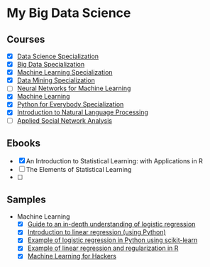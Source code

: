 # My Big Data Science

## Courses
- [x] [Data Science Specialization](https://www.coursera.org/specializations/jhu-data-science)
- [x] [Big Data Specialization](https://www.coursera.org/specializations/big-data)
- [x] [Machine Learning Specialization](https://www.coursera.org/specializations/machine-learning)
- [x] [Data Mining Specialization](https://www.coursera.org/specializations/data-mining)
- [ ] [Neural Networks for Machine Learning](https://www.coursera.org/learn/neural-networks)
- [x] [Machine Learning](https://www.coursera.org/learn/machine-learning)
- [x] [Python for Everybody Specialization](https://www.coursera.org/specializations/python)
- [x] [Introduction to Natural Language Processing](https://www.coursera.org/learn/natural-language-processing)
- [ ] [Applied Social Network Analysis](https://www.coursera.org/learn/python-social-network-analysis)

## Ebooks
- [x] An Introduction to Statistical Learning: with Applications in R
- [ ] The Elements of Statistical Learning
- [ ] 

## Samples
- Machine Learning
  - [x] [Guide to an in-depth understanding of logistic regression](http://www.dataschool.io/guide-to-logistic-regression/)
  - [x] [Introduction to linear regression (using Python)](http://www.dataschool.io/linear-regression-in-python/)
  - [x] [Example of logistic regression in Python using scikit-learn](http://www.dataschool.io/logistic-regression-in-python-using-scikit-learn/)
  - [x] [Example of linear regression and regularization in R](http://www.dataschool.io/linear-regression-and-regularization-in-r/)
  - [x] [Machine Learning for Hackers](https://github.com/vanqm/ML_for_Hackers)
